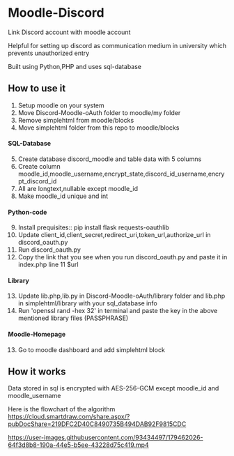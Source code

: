 # Moodle-Discord

Link Discord account with moodle account 

Helpful for setting up discord as communication medium in university which prevents unauthorized entry

Built using Python,PHP and uses sql-database


## How to use it

1. Setup moodle on your system
2. Move Discord-Moodle-oAuth folder to moodle/my folder
3. Remove simplehtml from moodle/blocks
4. Move simplehtml folder from this repo to moodle/blocks

#### SQL-Database
5. Create database discord_moodle and table data with 5 columns
6. Create column moodle_id,moodle_username,encrypt_state,discord_id_username,encrypt_discord_id
7. All are longtext,nullable except moodle_id
8. Make moodle_id unique and int

#### Python-code
9. Install prequisites::    pip install flask requests-oauthlib         
10. Update client_id,client_secret,redirect_uri,token_url,authorize_url in discord_oauth.py
11. Run discord_oauth.py
12. Copy the link that you see when you run discord_oauth.py and paste it in index.php line 11 $url

#### Library
13. Update lib.php,lib.py in Discord-Moodle-oAuth/library folder and lib.php in simplehtml/library with your sql_database info
14. Run 'openssl rand -hex 32' in terminal and paste the key in the above mentioned library files (PASSPHRASE)

#### Moodle-Homepage
13. Go to moodle dashboard and add simplehtml block


## How it works
Data stored in sql is encrypted with AES-256-GCM except moodle_id and moodle_username
 

Here is the flowchart of the algorithm
https://cloud.smartdraw.com/share.aspx/?pubDocShare=219DFC2D40C8490735B494DAB92F9815CDC




https://user-images.githubusercontent.com/93434497/179462026-64f3d8b8-190a-44e5-b5ee-43228d75c419.mp4

